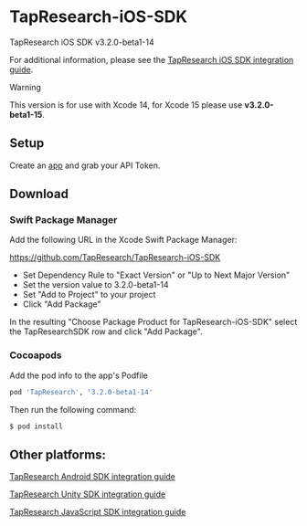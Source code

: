 # TapResearch-iOS-SDK
TapResearch iOS SDK v3.2.0-beta1-14


For additional information, please see the [TapResearch iOS SDK integration guide](https://supply-docs.tapresearch.com/docs/ios-integration/).

> [!WARNING]
> This version is for use with Xcode 14, for Xcode 15 please use **v3.2.0-beta1-15**.

## Setup

Create an [app](/supplier_dashboard/dashboard/apps/new) and grab your API Token.


## Download

### Swift Package Manager

Add the following URL in the Xcode Swift Package Manager:

https://github.com/TapResearch/TapResearch-iOS-SDK

* Set Dependency Rule to "Exact Version" or "Up to Next Major Version"
* Set the version value to 3.2.0-beta1-14
* Set "Add to Project" to your project 
* Click "Add Package"

In the resulting "Choose Package Product for TapResearch-iOS-SDK" select the TapResearchSDK row and click "Add Package".

### Cocoapods

Add the pod info to the app's Podfile
 ```ruby
 pod 'TapResearch', '3.2.0-beta1-14'
 ```

 Then run the following command:
 ```bash
 $ pod install
 ```

## Other platforms:

[TapResearch Android SDK integration guide](https://www.tapresearch.com/docs/android-integration-guide)

[TapResearch Unity SDK integration guide](https://www.tapresearch.com/docs/unity-integration-guide)

[TapResearch JavaScript SDK integration guide](https://www.tapresearch.com/docs/javascript-integration-guide)

